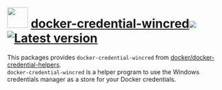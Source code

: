 # <img src="https://rawcdn.githack.com/geicht/chocolatey-packages/2699deafa52c8457206a15c6a04bbf96986e091b/docker-credential-wincred/img/docker.png" width="48" height="48"/> [docker-credential-wincred](https://community.chocolatey.org/packages/docker-credential-wincred)[![](http://transparent-favicon.info/favicon.ico)](#)[![Latest version](https://repology.org/badge/version-for-repo/chocolatey/docker-credential-wincred.svg?header=Latest%20version)](https://community.chocolatey.org/packages/docker-credential-wincred/0.9.4)

This packages provides `docker-credential-wincred` from [docker/docker-credential-helpers](https://github.com/docker/docker-credential-helpers).  
`docker-credential-wincred` is a helper program to use the Windows credentials manager as a store for your Docker credentials.
